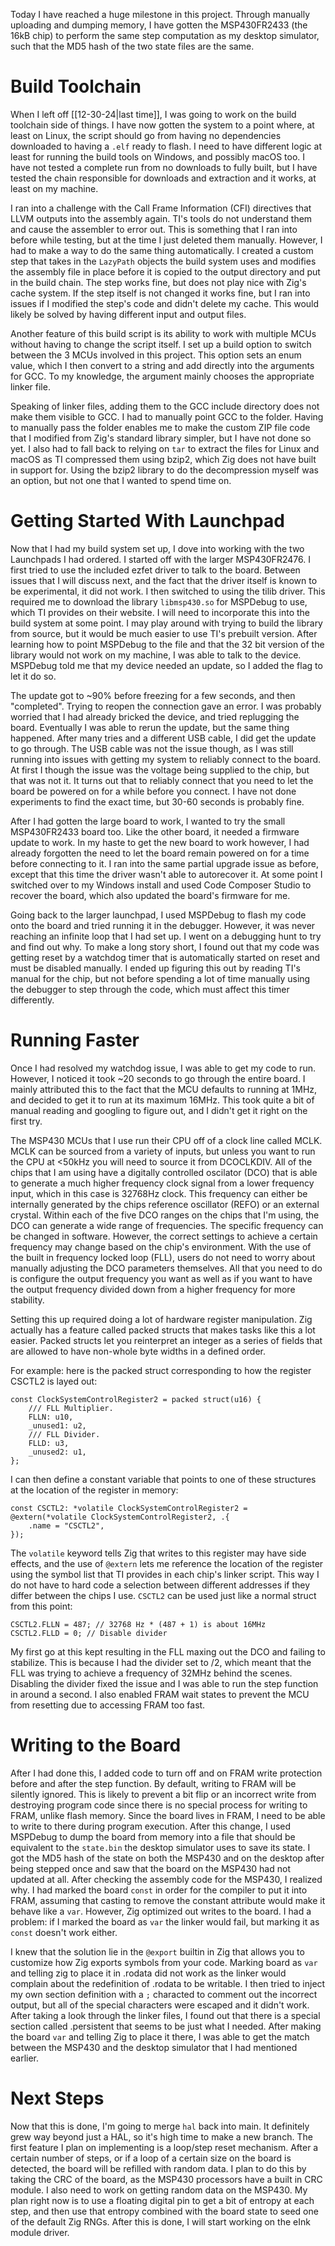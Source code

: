 Today I have reached a huge milestone in this project. Through manually uploading and dumping memory, I have gotten the MSP430FR2433 (the 16kB chip) to perform the same step computation as my desktop simulator, such that the MD5 hash of the two state files are the same.

# Build Toolchain
When I left off [[12-30-24|last time]], I was going to work on the build toolchain side of things. I have now gotten the system to a point where, at least on Linux, the script should go from having no dependencies downloaded to having a `.elf` ready to flash. I need to have different logic at least for running the build tools on Windows, and possibly macOS too. I have not tested a complete run from no downloads to fully built, but I have tested the chain responsible for downloads and extraction and it works, at least on my machine.

I ran into a challenge with the Call Frame Information (CFI) directives that LLVM outputs into the assembly again. TI's tools do not understand them and cause the assembler to error out. This is something that I ran into before while testing, but at the time I just deleted them manually. However, I had to make a way to do the same thing automatically. I created a custom step that takes in the `LazyPath` objects the build system uses and modifies the assembly file in place before it is copied to the output directory and put in the build chain. The step works fine, but does not play nice with Zig's cache system. If the step itself is not changed it works fine, but I ran into issues if I modified the step's code and didn't delete my cache. This would likely be solved by having different input and output files.

Another feature of this build script is its ability to work with multiple MCUs without having to change the script itself. I set up a build option to switch between the 3 MCUs involved in this project. This option sets an enum value, which I then convert to a string and add directly into the arguments for GCC. To my knowledge, the argument mainly chooses the appropriate linker file.

Speaking of linker files, adding them to the GCC include directory does not make them visible to GCC. I had to manually point GCC to the folder. Having to manually pass the folder enables me to make the custom ZIP file code that I modified from Zig's standard library simpler, but I have not done so yet. I also had to fall back to relying on `tar` to extract the files for Linux and macOS as TI compressed them using bzip2, which Zig does not have built in support for. Using the bzip2 library to do the decompression myself was an option, but not one that I wanted to spend time on.

# Getting Started With Launchpad
Now that I had my build system set up, I dove into working with the two Launchpads I had ordered. I started off with the larger MSP430FR2476. I first tried to use the included ezfet driver to talk to the board. Between issues that I will discuss next, and the fact that the driver itself is known to be experimental, it did not work. I then switched to using the tilib driver. This required me to download the library `libmsp430.so` for MSPDebug to use, which TI provides on their website. I will need to incorporate this into the build system at some point. I may play around with trying to build the library from source, but it would be much easier to use TI's prebuilt version. After learning how to point MSPDebug to the file and that the 32 bit version of the library would not work on my machine, I was able to talk to the device. MSPDebug told me that my device needed an update, so I added the flag to let it do so.

The update got to ~90% before freezing for a few seconds, and then "completed". Trying to reopen the connection gave an error. I was probably worried that I had already bricked the device, and tried replugging the board. Eventually I was able to rerun the update, but the same thing happened. After many tries and a different USB cable, I did get the update to go through. The USB cable was not the issue though, as I was still running into issues with getting my system to reliably connect to the board. At first I though the issue was the voltage being supplied to the chip, but that was not it. It turns out that to reliably connect that you need to let the board be powered on for a while before you connect. I have not done experiments to find the exact time, but 30-60 seconds is probably fine.

After I had gotten the large board to work, I wanted to try the small MSP430FR2433 board too. Like the other board, it needed a firmware update to work. In my haste to get the new board to work however, I had already forgotten the need to let the board remain powered on for a time before connecting to it. I ran into the same partial upgrade issue as before, except that this time the driver wasn't able to autorecover it. At some point I switched over to my Windows install and used Code Composer Studio to recover the board, which also updated the board's firmware for me.

Going back to the larger launchpad, I used MSPDebug to flash my code onto the board and tried running it in the debugger. However, it was never reaching an infinite loop that I had set up. I went on a debugging hunt to try and find out why. To make a long story short, I found out that my code was getting reset by a watchdog timer that is automatically started on reset and must be disabled manually. I ended up figuring this out by reading TI's manual for the chip, but not before spending a lot of time manually using the debugger to step through the code, which must affect this timer differently.

# Running Faster
Once I had resolved my watchdog issue, I was able to get my code to run. However, I noticed it took ~20 seconds to go through the entire board. I mainly attributed this to the fact that the MCU defaults to running at 1MHz, and decided to get it to run at its maximum 16MHz. This took quite a bit of manual reading and googling to figure out, and I didn't get it right on the first try.

The MSP430 MCUs that I use run their CPU off of a clock line called MCLK. MCLK can be sourced from a variety of inputs, but unless you want to run the CPU at <50kHz you will need to source it from DCOCLKDIV. All of the chips that I am using have a digitally controlled oscilator (DCO) that is able to generate a much higher frequency clock signal from a lower frequency input, which in this case is 32768Hz clock. This frequency can either be internally generated by the chips reference oscillator (REFO) or an external crystal. Within each of the five DCO ranges on the chips that I'm using, the DCO can generate a wide range of frequencies. The specific frequency can be changed in software. However, the correct settings to achieve a certain frequency may change based on the chip's environment. With the use of the built in frequency locked loop (FLL), users do not need to worry about manually adjusting the DCO parameters themselves. All that you need to do is configure the output frequency you want as well as if you want to have the output frequency divided down from a higher frequency for more stability.

Setting this up required doing a lot of hardware register manipulation. Zig actually has a feature called packed structs that makes tasks like this a lot easier. Packed structs let you reinterpret an integer as a series of fields that are allowed to have non-whole byte widths in a defined order.

For example: here is the packed struct corresponding to how the register CSCTL2 is layed out:
```zig
const ClockSystemControlRegister2 = packed struct(u16) {
    /// FLL Multiplier.
    FLLN: u10,
    _unused1: u2,
    /// FLL Divider.
    FLLD: u3,
    _unused2: u1,
};
```
I can then define a constant variable that points to one of these structures at the location of the register in memory:
```zig
const CSCTL2: *volatile ClockSystemControlRegister2 = @extern(*volatile ClockSystemControlRegister2, .{
    .name = "CSCTL2",
});
```
The `volatile` keyword tells Zig that writes to this register may have side effects, and the use of `@extern` lets me reference the location of the register using the symbol list that TI provides in each chip's linker script. This way I do not have to hard code a selection between different addresses if they differ between the chips I use.
`CSCTL2` can be used just like a normal struct from this point:
```zig
CSCTL2.FLLN = 487; // 32768 Hz * (487 + 1) is about 16MHz
CSCTL2.FLLD = 0; // Disable divider
```

My first go at this kept resulting in the FLL maxing out the DCO and failing to stabilize. This is because I had the divider set to /2, which meant that the FLL was trying to achieve a frequency of 32MHz behind the scenes. Disabling the divider fixed the issue and I was able to run the step function in around a second. I also enabled FRAM wait states to prevent the MCU from resetting due to accessing FRAM too fast.

# Writing to the Board
After I had done this, I added code to turn off and on FRAM write protection before and after the step function. By default, writing to FRAM will be silently ignored. This is likely to prevent a bit flip or an incorrect write from destroying program code since there is no special process for writing to FRAM, unlike flash memory. Since the board lives in FRAM, I need to be able to write to there during program execution. After this change, I used MSPDebug to dump the board from memory into a file that should be equivalent to the `state.bin` the desktop simulator uses to save its state. I got the MD5 hash of the state on both the MSP430 and on the desktop after being stepped once and saw that the board on the MSP430 had not updated at all. After checking the assembly code for the MSP430, I realized why. I had marked the board `const` in order for the compiler to put it into FRAM, assuming that casting to remove the constant attribute would make it behave like a `var`. However, Zig optimized out writes to the board. I had a problem: if I marked the board as `var` the linker would fail, but marking it as `const` doesn't work either.

I knew that the solution lie in the `@export` builtin in Zig that allows you to customize how Zig exports symbols from your code. Marking board as `var` and telling zig to place it in .rodata did not work as the linker would complain about the redefinition of .rodata to be writable. I then tried to inject my own section definition with a `;` characted to comment out the incorrect output, but all of the special characters were escaped and it didn't work. After taking a look through the linker files, I found out that there is a special section called .persistent that seems to be just what I needed. After making the board `var` and telling Zig to place it there, I was able to get the match between the MSP430 and the desktop simulator that I had mentioned earlier.

# Next Steps
Now that this is done, I'm going to merge `hal` back into main. It definitely grew way beyond just a HAL, so it's high time to make a new branch. The first feature I plan on implementing is a loop/step reset mechanism. After a certain number of steps, or if a loop of a certain size on the board is detected, the board will be refilled with random data. I plan to do this by taking the CRC of the board, as the MSP430 processors have a built in CRC module. I also need to work on getting random data on the MSP430. My plan right now is to use a floating digital pin to get a bit of entropy at each step, and then use that entropy combined with the board state to seed one of the default Zig RNGs. After this is done, I will start working on the eInk module driver.